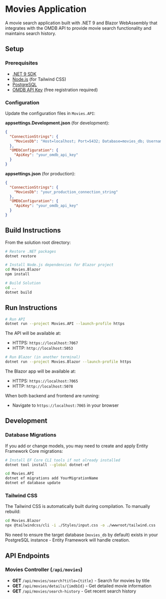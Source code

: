 # Movies Application

A movie search application built with .NET 9 and Blazor WebAssembly that integrates with the OMDB API to provide movie search functionality and maintains search history.

## Setup

### Prerequisites

- [.NET 9 SDK](https://dotnet.microsoft.com/download/dotnet/9.0)
- [Node.js](https://nodejs.org/) (for Tailwind CSS)
- [PostgreSQL](https://www.postgresql.org/download/)
- [OMDB API Key](https://www.omdbapi.com/) (free registration required)

### Configuration

Update the configuration files in `Movies.API`:

**appsettings.Development.json** (for development):
```json
{
  "ConnectionStrings": {
    "MoviesDb": "Host=localhost; Port=5432; Database=movies_db; Username=your_username; Password=your_password; TimeZone=UTC"
  },
  "OMDbConfiguration": {
    "ApiKey": "your_omdb_api_key"
  }
}
```

**appsettings.json** (for production):
```json
{
  "ConnectionStrings": {
    "MoviesDb": "your_production_connection_string"
  },
  "OMDbConfiguration": {
    "ApiKey": "your_omdb_api_key"
  }
}
```

## Build Instructions

From the solution root directory:

```bash
# Restore .NET packages
dotnet restore

# Install Node.js dependencies for Blazor project
cd Movies.Blazor
npm install

# Build Solution
cd ..
dotnet build
```

## Run Instructions

```bash
# Run API
dotnet run --project Movies.API --launch-profile https
```
The API will be available at:
- HTTPS: `https://localhost:7067`
- HTTP: `http://localhost:5053`

```bash
# Run Blazor (in another terminal)
dotnet run --project Movies.Blazor --launch-profile https
```

The Blazor app will be available at:
- HTTPS: `https://localhost:7065`
- HTTP: `http://localhost:5078`

When both backend and frontend are running:
- Navigate to `https://localhost:7065` in your browser

## Development

### Database Migrations

If you add or change models, you may need to create and apply Entity Framework Core migrations:

```bash
# Install EF Core CLI tools if not already installed
dotnet tool install --global dotnet-ef
```

```bash
cd Movies.API
dotnet ef migrations add YourMigrationName
dotnet ef database update
```

### Tailwind CSS

The Tailwind CSS is automatically built during compilation. To manually rebuild:

```bash
cd Movies.Blazor
npx @tailwindcss/cli -i ./Styles/input.css -o ./wwwroot/tailwind.css
```

No need to ensure the target database (`movies_db` by default) exists in your PostgreSQL instance - Entity Framework will handle creation.

## API Endpoints

### Movies Controller (`/api/movies`)

- **GET** `/api/movies/search?title={title}` - Search for movies by title
- **GET** `/api/movies/details/{imdbId}` - Get detailed movie information
- **GET** `/api/movies/search-history` - Get recent search history
